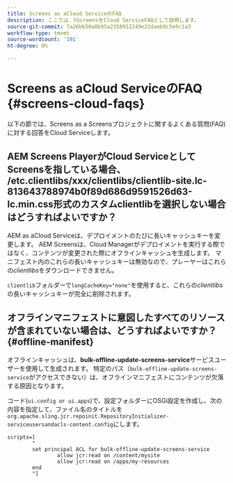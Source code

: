 ```yaml
---
title: Screens as aCloud ServiceのFAQ
description: ここでは、hScreensをCloud ServiceFAQとして説明します。
source-git-commit: 7a26bb50a8b95a2358912249e21daeb9c5e9c1a3
workflow-type: tm+mt
source-wordcount: '191'
ht-degree: 0%

---
```



# Screens as aCloud ServiceのFAQ {#screens-cloud-faqs}

以下の節では、Screens as a Screensプロジェクトに関するよくある質問(FAQ)に対する回答をCloud Serviceします。

## AEM Screens PlayerがCloud ServiceとしてScreensを指している場合、 /etc.clientlibs/xxx/clientlibs/clientlib-site.lc-813643788974b0f89d686d9591526d63-lc.min.css形式のカスタムclientlibを選択しない場合はどうすればよいですか？

AEM as aCloud Serviceは、デプロイメントのたびに長いキャッシュキーを変更します。 AEM Screensは、Cloud Managerがデプロイメントを実行する際ではなく、コンテンツが変更された際にオフラインキャッシュを生成します。 マニフェスト内のこれらの長いキャッシュキーは無効なので、プレーヤーはこれらの&#x200B;*clientlibs*&#x200B;をダウンロードできません。

`clientlib`フォルダーで`longCacheKey="none"`を使用すると、これらの&#x200B;*clientlibs*&#x200B;の長いキャッシュキーが完全に削除されます。


## オフラインマニフェストに意図したすべてのリソースが含まれていない場合は、どうすればよいですか？ {#offline-manifest}

オフラインキャッシュは、**bulk-offline-update-screens-service**&#x200B;サービスユーザーを使用して生成されます。 特定のパス（`bulk-offline-update-screens-service`がアクセスできない）は、オフラインマニフェストにコンテンツが欠落する原因となります。

コード(`ui.config or ui.apps`)で、設定フォルダーにOSGi設定を作成し、次の内容を指定して、ファイル名のタイトルを`org.apache.sling.jcr.repoinit.RepositoryInitializer-serviceusersandacls-content.config`にします。

```
scripts=[
        "
        set principal ACL for bulk-offline-update-screens-service
                allow jcr:read on /content/mysite
                allow jcr:read on /apps/my-resources
        end
        "] 
```
